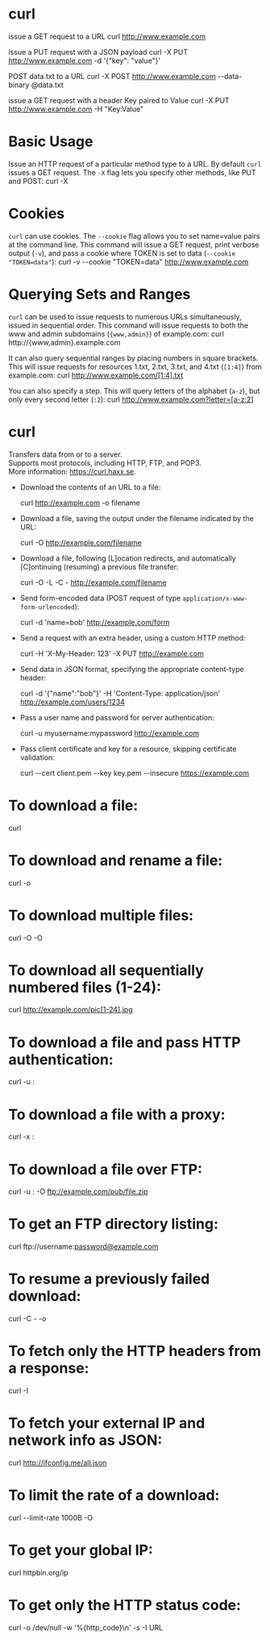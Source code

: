 # curl

issue a GET request to a URL
    curl http://www.example.com

issue a PUT request with a JSON payload
    curl -X PUT http://www.example.com -d '{"key": "value"}'

POST data.txt to a URL
    curl -X POST http://www.example.com --data-binary @data.txt

issue a GET request with a header Key paired to Value
    curl -X PUT http://www.example.com -H "Key:Value"


# Basic Usage

Issue an HTTP request of a particular method type to a URL. By default `curl`
issues a GET request. The `-X` flag lets you specify other methods, like PUT
and POST:
    curl -X <method> <url>


# Cookies

`curl` can use cookies. The `--cookie` flag allows you to set name=value pairs
at the command line. This command will issue a GET request, print verbose
output (`-v`), and pass a cookie where TOKEN is set to data
(`--cookie "TOKEN=data"`):
    curl -v --cookie "TOKEN=data" http://www.example.com

# Querying Sets and Ranges

`curl` can be used to issue requests to numerous URLs simultaneously, issued in
sequential order. This command will issue requests to both the www and admin
subdomains (`{www,admin}`) of example.com:
    curl http://{www,admin}.example.com

It can also query sequential ranges by placing numbers in square brackets. This
will issue requests for resources 1.txt, 2.txt, 3.txt, and 4.txt (`[1:4]`) from
example.com:
    curl http://www.example.com/[1:4].txt

You can also specify a step. This will query letters of the alphabet (`a-z`),
but only every second letter (`:2`):
    curl http://www.example.com?letter=[a-z:2]

# curl                                                                                        
                                                                                              
  Transfers data from or to a server.                                                         
  Supports most protocols, including HTTP, FTP, and POP3.                                     
  More information: <https://curl.haxx.se>.                                                   
                                                                                              
- Download the contents of an URL to a file:                                                  
                                                                                              
  curl http://example.com -o filename                                                         
                                                                                              
- Download a file, saving the output under the filename indicated by the URL:                 
                                                                                              
  curl -O http://example.com/filename                                                         
                                                                                              
- Download a file, following [L]ocation redirects, and automatically [C]ontinuing (resuming) a previous file transfer:
                                                                                              
  curl -O -L -C - http://example.com/filename                                                 
                                                                                              
- Send form-encoded data (POST request of type `application/x-www-form-urlencoded`):          
                                                                                              
  curl -d 'name=bob' http://example.com/form                                                  
                                                                                              
- Send a request with an extra header, using a custom HTTP method:                            
                                                                                              
  curl -H 'X-My-Header: 123' -X PUT http://example.com                                        
                                                                                              
- Send data in JSON format, specifying the appropriate content-type header:                   
                                                                                              
  curl -d '{"name":"bob"}' -H 'Content-Type: application/json' http://example.com/users/1234  
                                                                                              
- Pass a user name and password for server authentication:                                    
                                                                                              
  curl -u myusername:mypassword http://example.com                                            
                                                                                              
- Pass client certificate and key for a resource, skipping certificate validation:            
                                                                                              
  curl --cert client.pem --key key.pem --insecure https://example.com                         
                                                                                              
                                                                                              
                                                                                              
# To download a file:
curl <url>

# To download and rename a file:
curl <url> -o <outfile>

# To download multiple files:
curl -O <url> -O <url>

# To download all sequentially numbered files (1-24):
curl http://example.com/pic[1-24].jpg

# To download a file and pass HTTP authentication:
curl -u <username>:<password> <url>

# To download a file with a proxy:
curl -x <proxy-host>:<port> <url>

# To download a file over FTP:
curl -u <username>:<password> -O ftp://example.com/pub/file.zip

# To get an FTP directory listing:
curl ftp://username:password@example.com

# To resume a previously failed download:
curl -C - -o <partial-file> <url>

# To fetch only the HTTP headers from a response:
curl -I <url>

# To fetch your external IP and network info as JSON:
curl http://ifconfig.me/all.json

# To limit the rate of a download:
curl --limit-rate 1000B -O <outfile>

# To get your global IP:
curl httpbin.org/ip 

# To get only the HTTP status code:
curl -o /dev/null -w '%{http_code}\n' -s -I URL
